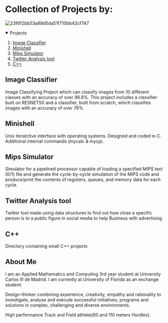 # Collection of Projects by:
![23f6f2bb53a88d5da51f710bb42cf747](https://user-images.githubusercontent.com/89554893/151116570-dc97040d-d0c5-41d1-9342-c5e8de1f0a91.png)


<!-- Projects -->
<details open="open">
  <summary>Projects</summary>
  <ol>
    <li><a href="#image-classifier">Image Classifier</a></li>
    <li><a href="#minishell">Minishell</a></li>
    <li><a href="#mips-simulator">Mips Simulator</a></li>
    <li><a href="#twitter-analysis-tool">Twitter Analysis tool</a></li>
    <li><a href="#c++">C++</a></li>
  </ol>
</details>

## Image Classifier
Image Classifying Project which can classify images from 10 different classes with an accuracy of over 98.8%.
This project includes a classifier built on RESNET50 and a classifier, built from scratch, which classifies images with an accuracy of over 76%


## Minishell
Unix iteratctive interface with operating systems. 
Designed and coded in C.
Additional internal commands (mycalc & mycp).


## Mips Simulator
Simulator for a pipelined processor capable of loading a specified
MIPS text (0/1) file and generate the cycle-by-cycle simulation of the MIPS code
and produce/print the contents of registers, queues, and memory data for each cycle.


## Twitter Analysis tool
Twitter tool made using data structures to find out how close a specific person is to a public figure in social media to help Business with advertising.


## C++
Directory containing small C++ projects


## About Me
I am an Applied Mathematics and Computing 3rd year student at University Carlos III de Madrid. I am currently at University of Florida as an exchange student.

Design-thinker combining experience, creativity, empathy and rationality to investigate, analyse and execute successful initiatives, programs and solutions in complex, challenging and diverse environments. 

High performance Track and Field athlete(60 and 110 meters Hurdles).
